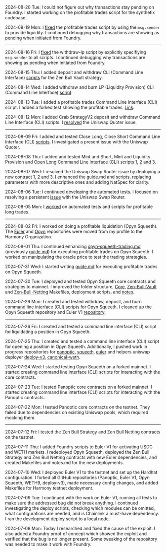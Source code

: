 2024-08-20 Tue: I could not figure out why transactions stay pending on Foundry. I started working on the profitable trades script for the synthetix codebase.

2024-08-19 Mon: I [fixed](https://github.com/0x73696d616f/squeeth-monorepo/commit/69256a6f8c302f544e7ee0c2424685ba634b04af) the profitable trades script by using the `msg.sender` to provide liquidity. I continued debugging why transactions are showing as pending when initiated from Foundry.

---

2024-08-16 Fri: I [fixed](https://github.com/0x73696d616f/squeeth-monorepo/commit/329c9ebc127edcc35de33a49371144dcf7adc96b) the withdraw-lp script by explicitly specifiying `msg.sender` to all scripts. I continued debugging why transactions are showing as pending when initiated from Foundry.

2024-08-15 Thu: I added deposit and withdraw CLI (Command Line Interface) [scripts](https://github.com/0x73696d616f/squeeth-monorepo/commit/65b92ceb5eab89636fe577218c279d7a5e32b15a) for the Zen Bull Vault strategy.

2024-08-14 Wed: I added withdraw and burn LP (Liquidity Provision) CLI (Command Line Interface) [script](https://github.com/0x73696d616f/squeeth-monorepo/commit/9e5c304636d17d3c9e284df6a419628fcae4762f).

2024-08-13 Tue: I added a profitable trades Command Line Interface (CLI) script. I added a forked test showing the profitable trades. [Link](https://github.com/0x73696d616f/squeeth-monorepo/commit/4fe8aaefd311d1daf1b97feb97e07ee7fe577bb9).

2024-08-12 Mon: I added Crab StrategyV2 deposit and withdraw Command Line Interface (CLI) scripts. I [resolved](https://github.com/0x73696d616f/squeeth-monorepo/commit/ac6e577c0485ca80966b7db9e6747206097d1214) the Uniswap Quoter issue.

---

2024-08-09 Fri: I added and tested Close Long, Close Short Command Line Interface (CLI) [scripts](https://github.com/0x73696d616f/squeeth-monorepo/commit/a7bdcc5a82720bb156c2546329c8b2b9450b05cf). I investigated a present issue with the Uniswap Quoter.

2024-08-08 Thu: I added and tested Mint and Short, Mint and Liquidity Provision and Open Long Command Line Interface (CLI) scripts [1](https://github.com/0x73696d616f/squeeth-monorepo/commit/fa1a72a7c7a8c769338d71142a50a950a21c5b08), [2](https://github.com/0x73696d616f/squeeth-monorepo/commit/70f04330b8f9c7bb59159a346525b058cf36b040) and [3](https://github.com/0x73696d616f/squeeth-monorepo/commit/2b3f6297739cb414bbd3aadf55cd441235a2032b).

2024-08-07 Wed: I resolved the Uniswap Swap Router issue by deploying a new contract [1](https://github.com/0x73696d616f/squeeth-monorepo/commit/00ace5892eb765f81492ef27a24f329283667e37), [2](https://github.com/0x73696d616f/squeeth-monorepo/commit/0288a5703295964321ccf66982e9e21e28b037ef) and [3](https://github.com/0x73696d616f/squeeth-monorepo/commit/fe389753340d0e5a59f350821b81d71b1baed437). I enhanced the guide.md and scripts, replacing parameters with more descriptive ones and adding NatSpec for clarity.

2024-08-06 Tue: I continued developing the automated tests. I focused on resolving a persistent [issue](https://github.com/0x73696d616f/squeeth-monorepo/commit/28b5b88363f62d0096dc715bfe32f3d5f153ce90) with the Uniswap Swap Router.

2024-08-05 Mon: I [worked](https://github.com/harmony-one/squeeth-monorepo/commit/65b92ceb5eab89636fe577218c279d7a5e32b15a) on automated tests and scripts for profitable long trades.

---

2024-08-02 Fri: I worked on doing a profitable liquidation (Opyn Squeeth). The [Euler](https://github.com/harmony-one/euler-contracts) and [Opyn](https://github.com/harmony-one/squeeth-monorepo) repositories were moved from my profile to the Harmony Organization.

2024-08-01 Thu: I continued enhancing [opyn-squeeth-trading.md](https://github.com/harmony-one/h/blob/main/docs/opyn-squeeth-trading.md) (previously [guide.md](https://github.com/0x73696d616f/squeeth-monorepo/blob/main/guide.md)) for executing profitable trades on Opyn Squeeth. I worked on manipulating the oracle price to test the trading strategies.

2024-07-31 Wed: I started writing [guide.md](https://github.com/0x73696d616f/squeeth-monorepo/blob/main/guide.md) for executing profitable trades on Opyn Squeeth.

2024-07-30 Tue: I deployed and tested Opyn Squeeth core contracts and strategies to mainnet. I improved the folder structure, [Core](https://github.com/0x73696d616f/squeeth-monorepo/blob/main/packages/hardhat/Makefile), [Zen-Bull-Vault](https://github.com/0x73696d616f/squeeth-monorepo/blob/main/packages/zen-bull-vault/Makefile) and [Zen-Bull-Netting](https://github.com/0x73696d616f/squeeth-monorepo/blob/main/packages/zen-bull-netting/Makefile) Makefiles, deployment scripts, and [notes](https://github.com/0x73696d616f/squeeth-monorepo/blob/main/notes.md).

2024-07-29 Mon: I created and tested withdraw, deposit, and burn command line interface (CLI) [scripts](https://github.com/0x73696d616f/squeeth-monorepo/blob/main/packages/cli/Makefile) for Opyn Squeeth. I cleaned up the Opyn Squeeth repository and Euler V1 [repository](https://github.com/0x73696d616f/euler-contracts/commit/98ae2ae4346f94777ea7cab9a790d5db4516fc5a).

---

2024-07-26 Fri: I created and tested a command line interface (CLI) script for liquidating a position in Opyn Squeeth.

2024-07-25 Thu: I created and tested a command line interface (CLI) script for opening a position in Opyn Squeeth. Additionally, I pushed work in progress repositories for [panoptic](https://github.com/0x73696d616f/panoptic-v1-core), [squeeth](https://github.com/0x73696d616f/squeeth-monorepo), [euler](https://github.com/0x73696d616f/euler-contracts) and helpers uniswap deployer [deploy-v3](https://github.com/0x73696d616f/deploy-v3), [canonical-weth](https://github.com/0x73696d616f/canonical-weth).

2024-07-24 Wed: I started testing Opyn Squeeth on a forked mainnet. I started creating command line interface (CLI) scripts for interacting with the core contracts.

2024-07-23 Tue: I tested Panoptic core contracts on a forked mainnet. I started creating command line interface (CLI) scripts for interacting with the Panoptic contracts.

2024-07-22 Mon: I tested Panoptic core contracts on the testnet. They failed due to dependencies on existing Uniswap pools, which required mocking them.

---

2024-07-12 Fri: I tested the Zen Bull Strategy and Zen Bull Netting contracts on the testnet.

2024-07-11 Thu:
I added Foundry scripts to Euler V1 for activating USDC and WETH markets. I redeployed Opyn Squeeth, deployed the Zen Bull Strategy and Zen Bull Netting contracts with new Euler dependencies, and created Makefiles and notes.md for the new deployments.

2024-07-10 Wed:
I deployed Euler V1 to the testnet and set up the Hardhat configuration. I forked all GitHub repositories (Panoptic, Euler V1, Opyn Squeeth, WETH9, deploy-v3), made necessary config changes, and added Makefiles for Harmony testnet deployment.

2024-07-09 Tue: I continued with the work on Euler V1, running all tests to make sure the addressed bug did not break anything. I continued investigating the deploy scripts, checking which modules can be omitted, what configurations are needed, and is Chainlink a must-have dependency. I ran the development deploy script to a local node.

2024-07-08 Mon: Today I researched and fixed the cause of the exploit. I also added a Foundry proof of concept which showed the exploit and verified that the bug is no longer present. Some tweaking of the repository was needed to make it work with Foundry.
